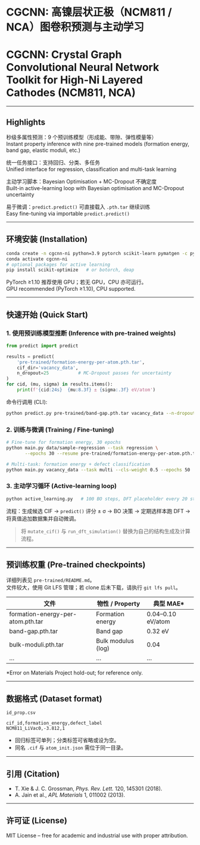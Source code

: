 # CGCNN: 高镍层状正极（NCM811 / NCA）图卷积预测与主动学习
# CGCNN: Crystal Graph Convolutional Neural Network Toolkit for High-Ni Layered Cathodes (NCM811, NCA)


---

## Highlights

秒级多属性预测：9 个预训练模型（形成能、带隙、弹性模量等）      
Instant property inference with nine pre-trained models (formation energy, band gap, elastic moduli, etc.)

统一任务接口：支持回归、分类、多任务              
Unified interface for regression, classification and multi-task learning

主动学习脚本：Bayesian Optimisation + MC-Dropout 不确定度              
Built-in active-learning loop with Bayesian optimisation and MC-Dropout uncertainty

易于微调：`predict.predict()` 可直接载入 `.pth.tar` 继续训练                 
Easy fine-tuning via importable `predict.predict()`

---

## 环境安装 (Installation)

```bash
conda create -n cgcnn-ni python=3.9 pytorch scikit-learn pymatgen -c pytorch -c conda-forge
conda activate cgcnn-ni
# optional packages for active learning
pip install scikit-optimize   # or botorch, deap
```

PyTorch ≥1.10 推荐使用 GPU；若无 GPU，CPU 亦可运行。  
GPU recommended (PyTorch ≥1.10), CPU supported.

---

## 快速开始 (Quick Start)

### 1. 使用预训练模型推断 (Inference with pre-trained weights)

```python
from predict import predict

results = predict(
    'pre-trained/formation-energy-per-atom.pth.tar',
    cif_dir='vacancy_data',
    n_dropout=25           # MC-Dropout passes for uncertainty
)
for cid, (mu, sigma) in results.items():
    print(f'{cid:24s}  {mu:8.3f} ± {sigma:.3f} eV/atom')
```

命令行调用 (CLI):
```bash
python predict.py pre-trained/band-gap.pth.tar vacancy_data --n-dropout 25
```

### 2. 训练与微调 (Training / Fine-tuning)

```bash
# Fine-tune for formation energy, 30 epochs
python main.py data/sample-regression --task regression \
       --epochs 30 --resume pre-trained/formation-energy-per-atom.pth.tar

# Multi-task: formation energy + defect classification
python main.py vacancy_data --task multi --cls-weight 0.5 --epochs 50
```

### 3. 主动学习循环 (Active-learning loop)

```bash
python active_learning.py   # 100 BO steps, DFT placeholder every 20 steps
```

流程：生成候选 CIF → `predict()` 评分 ± σ → BO 决策 → 定期选样本跑 DFT → 将真值追加数据集并自动微调。

> 将 `mutate_cif()` 与 `run_dft_simulation()` 替换为自己的结构生成及计算流程。

---

## 预训练权重 (Pre-trained checkpoints)

详细列表见 `pre-trained/README.md`。  
文件较大，使用 Git LFS 管理；若 clone 后未下载，请执行 `git lfs pull`。

| 文件 | 物性 / Property | 典型 MAE* |
|------|----------------|-----------|
| formation-energy-per-atom.pth.tar | Formation energy | 0.04–0.10 eV/atom |
| band-gap.pth.tar                 | Band gap         | 0.32 eV |
| bulk-moduli.pth.tar              | Bulk modulus (log) | 0.04 |
| …                                | …                | … |

\*Error on Materials Project hold-out; for reference only.

---

## 数据格式 (Dataset format)

`id_prop.csv`
```csv
cif_id,formation_energy,defect_label
NCM811_LiVac0,-3.812,1
```
* 回归标签可单列；分类标签可省略或设为空。  
* 同名 `.cif` 与 `atom_init.json` 需位于同一目录。

---

## 引用 (Citation)


* T. Xie & J. C. Grossman, *Phys. Rev. Lett.* 120, 145301 (2018).
* A. Jain et al., *APL Materials* 1, 011002 (2013).

---

## 许可证 (License)

MIT License – free for academic and industrial use with proper attribution.



